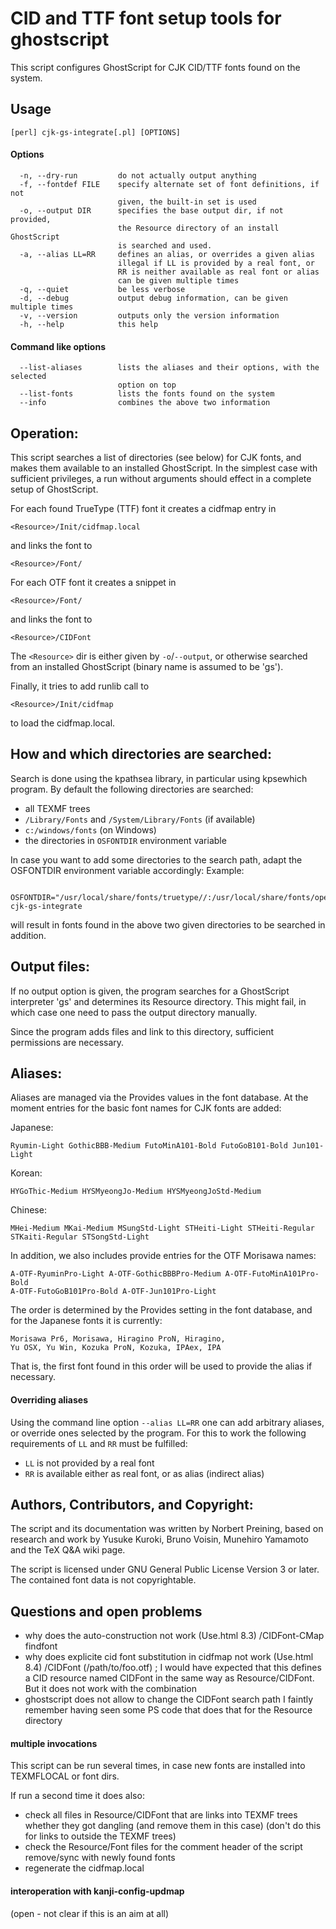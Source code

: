 CID and TTF font setup tools for ghostscript
============================================

This script configures GhostScript for CJK CID/TTF fonts found
on the system.

Usage
-----

`````
[perl] cjk-gs-integrate[.pl] [OPTIONS]
`````

#### Options ####

`````
  -n, --dry-run         do not actually output anything
  -f, --fontdef FILE    specify alternate set of font definitions, if not
                        given, the built-in set is used
  -o, --output DIR      specifies the base output dir, if not provided,
                        the Resource directory of an install GhostScript
                        is searched and used.
  -a, --alias LL=RR     defines an alias, or overrides a given alias
                        illegal if LL is provided by a real font, or
                        RR is neither available as real font or alias
                        can be given multiple times
  -q, --quiet           be less verbose
  -d, --debug           output debug information, can be given multiple times
  -v, --version         outputs only the version information
  -h, --help            this help

`````

#### Command like options ####

`````
  --list-aliases        lists the aliases and their options, with the selected
                        option on top
  --list-fonts          lists the fonts found on the system
  --info                combines the above two information
`````


Operation:
----------

This script searches a list of directories (see below) for CJK fonts,
and makes them available to an installed GhostScript. In the simplest
case with sufficient privileges, a run without arguments should effect
in a complete setup of GhostScript.

For each found TrueType (TTF) font it creates a cidfmap entry in

    <Resource>/Init/cidfmap.local

and links the font to

    <Resource>/Font/

For each OTF font it creates a snippet in

    <Resource>/Font/

and links the font to 

    <Resource>/CIDFont

The `<Resource>` dir is either given by `-o`/`--output`, or otherwise searched
from an installed GhostScript (binary name is assumed to be 'gs').

Finally, it tries to add runlib call to

    <Resource>/Init/cidfmap

to load the cidfmap.local.

How and which directories are searched:
---------------------------------------

  Search is done using the kpathsea library, in particular using kpsewhich
  program. By default the following directories are searched:
  - all TEXMF trees
  - `/Library/Fonts` and `/System/Library/Fonts` (if available)
  - `c:/windows/fonts` (on Windows)
  - the directories in `OSFONTDIR` environment variable

In case you want to add some directories to the search path, adapt the
OSFONTDIR environment variable accordingly: Example:

`````
    OSFONTDIR="/usr/local/share/fonts/truetype//:/usr/local/share/fonts/opentype//" cjk-gs-integrate
`````

will result in fonts found in the above two given directories to be
searched in addition.

Output files:
-------------

  If no output option is given, the program searches for a GhostScript
  interpreter 'gs' and determines its Resource directory. This might
  fail, in which case one need to pass the output directory manually.

  Since the program adds files and link to this directory, sufficient
  permissions are necessary.

Aliases:
--------

Aliases are managed via the Provides values in the font database.
At the moment entries for the basic font names for CJK fonts
are added:

Japanese:

    Ryumin-Light GothicBBB-Medium FutoMinA101-Bold FutoGoB101-Bold Jun101-Light

Korean:

    HYGoThic-Medium HYSMyeongJo-Medium HYSMyeongJoStd-Medium

Chinese:

    MHei-Medium MKai-Medium MSungStd-Light STHeiti-Light STHeiti-Regular STKaiti-Regular STSongStd-Light

In addition, we also includes provide entries for the OTF Morisawa names:

    A-OTF-RyuminPro-Light A-OTF-GothicBBBPro-Medium A-OTF-FutoMinA101Pro-Bold
    A-OTF-FutoGoB101Pro-Bold A-OTF-Jun101Pro-Light

The order is determined by the Provides setting in the font database,
and for the Japanese fonts it is currently:

    Morisawa Pr6, Morisawa, Hiragino ProN, Hiragino, 
    Yu OSX, Yu Win, Kozuka ProN, Kozuka, IPAex, IPA

That is, the first font found in this order will be used to provide the
alias if necessary.

#### Overriding aliases ####

Using the command line option `--alias LL=RR` one can add arbitrary aliases,
or override ones selected by the program. For this to work the following
requirements of `LL` and `RR` must be fulfilled:
  * `LL` is not provided by a real font
  * `RR` is available either as real font, or as alias (indirect alias)


Authors, Contributors, and Copyright:
-------------------------------------

The script and its documentation was written by Norbert Preining, based
on research and work by Yusuke Kuroki, Bruno Voisin, Munehiro Yamamoto
and the TeX Q&A wiki page.

The script is licensed under GNU General Public License Version 3 or later.
The contained font data is not copyrightable.


Questions and open problems
----------------------------

* why does the auto-construction not work (Use.html 8.3)
	/CIDFont-CMap findfont
* why does explicite cid font substitution in cidfmap not work (Use.html 8.4)
	/CIDFont (/path/to/foo.otf) ;
  I would have expected that this defines a CID resource named CIDFont
  in the same way as Resource/CIDFont.
  But it does not work with the combination
* ghostscript does not allow to change the CIDFont search path
	I faintly remember having seen some PS code that does that
	for the Resource directory


#### multiple invocations ####

This script can be run several times, in case new fonts are installed
into TEXMFLOCAL or font dirs.

If run a second time it does also:
- check all files in Resource/CIDFont that are links into TEXMF trees
  whether they got dangling (and remove them in this case)
  (don't do this for links to outside the TEXMF trees)
- check the Resource/Font files for the comment header of the script
  remove/sync with newly found fonts
- regenerate the cidfmap.local


#### interoperation with kanji-config-updmap ####

(open - not clear if this is an aim at all)

